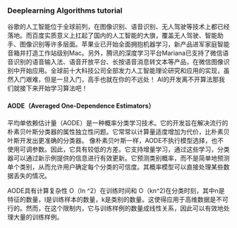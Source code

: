 ### Deeplearning Algorithms tutorial
谷歌的人工智能位于全球前列，在图像识别、语音识别、无人驾驶等技术上都已经落地。而百度实质意义上扛起了国内的人工智能的大旗，覆盖无人驾驶、智能助手、图像识别等许多层面。苹果业已开始全面拥抱机器学习，新产品进军家庭智能音箱并打造工作站级别Mac。另外，腾讯的深度学习平台Mariana已支持了微信语音识别的语音输入法、语音开放平台、长按语音消息转文本等产品，在微信图像识别中开始应用。全球前十大科技公司全部发力人工智能理论研究和应用的实现，虽然入门艰难，但是一旦入门，高手也就在你的不远处！
AI的开发离不开算法那我们就接下来开始学习算法吧！

#### AODE（Averaged One-Dependence Estimators）
平均单依赖估计量（AODE）是一种概率分类学习技术。它的开发旨在解决流行的朴素贝叶斯分类器的属性独立性问题。它常常以计算量适度增加为代价，比朴素贝叶斯开发出更准确的分类器。
像朴素贝叶斯一样，AODE不执行模型选择，也不使用可调参数。因此，它具有较低的方差。它支持增量学习，通过这些学习，分类器可以通过新示例提供的信息进行有效更新。它预测类别概率，而不是简单地预测单个类别，从而允许用户确定每个分类的可信度。其概率模型可以直接处理某些数据丢失的情况。

AODE具有计算复杂性 O（ln ^2）在训练时间和 O（kn^2)在分类时刻，其中n是特征的数量，l是训练样本的数量，k是类别的数量。这使得应用于高维数据是不可行的。然而，在这个限制内，它与训练样例的数量成线性关系，因此可以有效地处理大量的训练样例。
